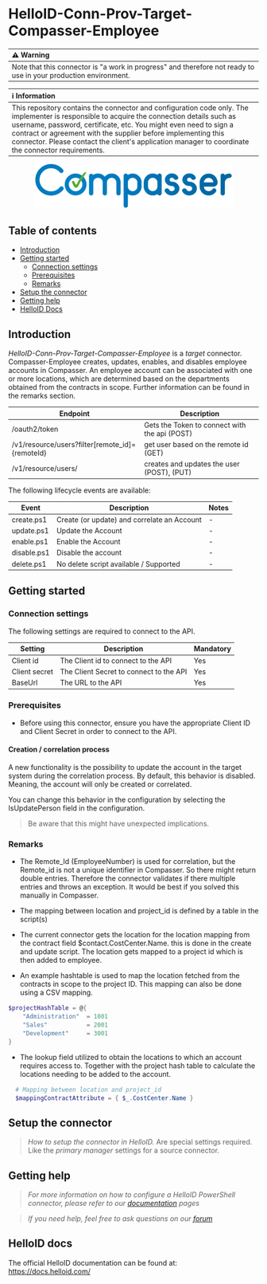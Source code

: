
# HelloID-Conn-Prov-Target-Compasser-Employee



| :warning: Warning |
|:---------------------------|
| Note that this connector is "a work in progress" and therefore not ready to use in your production environment. |

| :information_source: Information |
|:---------------------------|
| This repository contains the connector and configuration code only. The implementer is responsible to acquire the connection details such as username, password, certificate, etc. You might even need to sign a contract or agreement with the supplier before implementing this connector. Please contact the client's application manager to coordinate the connector requirements. |

<p align="center">
  <img src="assets/logo.png">
</p>

## Table of contents

- [Introduction](#Introduction)
- [Getting started](#Getting-started)
  + [Connection settings](#Connection-settings)
  + [Prerequisites](#Prerequisites)
  + [Remarks](#Remarks)
- [Setup the connector](@Setup-The-Connector)
- [Getting help](#Getting-help)
- [HelloID Docs](#HelloID-docs)

## Introduction

_HelloID-Conn-Prov-Target-Compasser-Employee_ is a _target_ connector. Compasser-Employee creates, updates, enables, and disables employee accounts in Compasser. 
An employee account can be associated with one or more locations, which are determined based on the departments obtained from the contracts in scope. 
Further information can be found in the remarks section.

| Endpoint                                          | Description                                   |
| ------------------------------------------------- | --------------------------------------------- |
| /oauth2/token                                     | Gets the Token to connect with the api (POST) |
| /v1/resource/users?filter[remote_id]={remoteId}   | get user based on the remote id (GET)         |
| /v1/resource/users/                               | creates and updates the user (POST), (PUT)    |


The following lifecycle events are available:

| Event       | Description                                 | Notes |
|------------ |---------------------------------------------|------	|
| create.ps1  | Create (or update) and correlate an Account | -     |
| update.ps1  | Update the Account                          | -     |
| enable.ps1  | Enable the Account                          | -     |
| disable.ps1 | Disable the account                         | -     |
| delete.ps1  | No delete script available / Supported      | -     |


## Getting started

### Connection settings

The following settings are required to connect to the API.

| Setting       | Description                             | Mandatory   |
| ------------- | --------------------------------------- | ----------- |
| Client id     | The Client id to connect to the API     | Yes         |
| Client secret | The Client Secret to connect to the API | Yes         |
| BaseUrl       | The URL to the API                      | Yes         |

### Prerequisites
 - Before using this connector, ensure you have the appropriate Client ID and Client Secret in order to connect to the API.
    
#### Creation / correlation process

A new functionality is the possibility to update the account in the target system during the correlation process. By default, this behavior is disabled. Meaning, the account will only be created or correlated.

You can change this behavior in the configuration by selecting the IsUpdatePerson field in the configuration.

> Be aware that this might have unexpected implications.

### Remarks
 - The Remote_Id (EmployeeNumber) is used for correlation, but the Remote_id is not a unique identifier in Compasser. So there might return double entries. Therefore the connector validates if there multiple entries and throws an exception. It would be best if you solved this manually in Compasser.
 - The mapping between location and project_id is defined by a table in the script(s)
 - The current connector gets the location for the location mapping from the contract field $contact.CostCenter.Name. this is done in the create and update script. The location gets mapped to a project id which is then added to employee.

- An example hashtable is used to map the location fetched from the contracts in scope to the project ID. This mapping can also be done using a CSV mapping.  
```powershell
$projectHashTable = @{
    "Administration"  = 1001
    "Sales"           = 2001
    "Development"     = 3001
}
```
- The lookup field utilized to obtain the locations to which an account requires access to. Together with the project hash table to calculate the locations needing to be added to the account.
```powershell
  # Mapping between location and project_id
  $mappingContractAttribute = { $_.CostCenter.Name }
```

## Setup the connector

> _How to setup the connector in HelloID._ Are special settings required. Like the _primary manager_ settings for a source connector.

## Getting help

> _For more information on how to configure a HelloID PowerShell connector, please refer to our [documentation](https://docs.helloid.com/hc/en-us/articles/360012558020-Configure-a-custom-PowerShell-target-system) pages_

> _If you need help, feel free to ask questions on our [forum](https://forum.helloid.com)_

## HelloID docs

The official HelloID documentation can be found at: https://docs.helloid.com/
